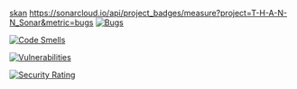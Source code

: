 [skan](https://sonarcloud.io/project/overview?id=T-H-A-N-N_Sonar)
https://sonarcloud.io/api/project_badges/measure?project=T-H-A-N-N_Sonar&metric=bugs
[![Bugs](https://sonarcloud.io/api/project_badges/measure?project=T-H-A-N-N_Sonar&metric=bugs)](https://sonarcloud.io/project/overview?id=T-H-A-N-N_Sonar)

[![Code Smells](https://sonarcloud.io/api/project_badges/measure?project=T-H-A-N-N_Sonar&metric=code_smells)](https://sonarcloud.io/project/overview?id=T-H-A-N-N_Sonar)

[![Vulnerabilities](https://sonarcloud.io/api/project_badges/measure?project=T-H-A-N-N_Sonar&metric=vulnerabilities)](https://sonarcloud.io/project/overview?id=T-H-A-N-N_Sonar)

[![Security Rating](https://sonarcloud.io/api/project_badges/measure?project=T-H-A-N-N_Sonar&metric=security_rating)](https://sonarcloud.io/project/overview?id=T-H-A-N-N_Sonar)
